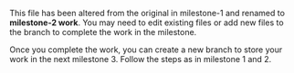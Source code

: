 This file has been altered from the original in milestone-1 and renamed to **milestone-2 work**. You may need to edit existing files or add new files to the branch to complete the work in the milestone. 

Once you complete the work, you can create a new branch to store your work in the next milestone 3. Follow the steps as in milestone 1 and 2.

